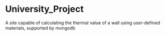 # University_Project
A site capable of calculating the thermal value of a wall using user-defined materials, supported by mongodb
